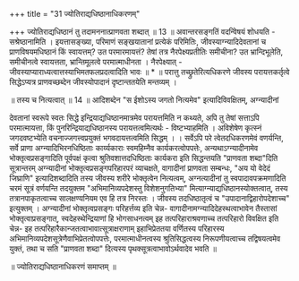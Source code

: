 +++
title = "31 ज्योतिराद्यधिष्ठानाधिकरणम्"

+++
ज्योतिराद्यधिष्ठानं तु तदामननात्प्राणवता शब्दात् ॥ 13 ॥ अवान्तरसङ्गतिं वदन्विेषयं शोधयति - सश्रेष्ठानामिति । इयत्तासङ्ख्या, परिमाणं सङ्खयातानां प्रत्येकं परिमितिः, जीवस्याग्न्यादिदेवतानां च प्राणविषयमधिष्ठानं किं स्वायत्तम्? उत परमारमायत्तं? तेषां तत्र नैरपेक्ष्यप्रतीतिः समीचीना? उत भ्रान्दिभूलेति, समीचीनत्वे स्वायत्तता, भ्रान्तिमूलत्वे परमात्माधीनता । नैरपेक्ष्यात् - जीवस्याप्याराध्यत्वात्तस्याभिमतफलप्रदत्वादिति भावः ॥ * ॥ परात्तु तच्छ्रुतेरित्यधिकरणे जीवस्य परायत्तकर्तृत्वे सिद्धेऽप्यत्र प्राणवच्छब्देन जीवस्योपादानं दृष्टान्ततयेति मन्तव्यम् ।

॥ तस्य च नित्यत्वात् ॥ 14 ॥ आदिशब्देन "स ईशोऽस्य जगतो नित्यमेव" इत्यादिविवक्षितम्, अग्न्यादीनां

देवतानां स्वरूपे स्वतः सिद्धे इन्द्रियाद्यधिष्ठानमात्रमेव परायत्तमिति न कथ्यते, अपि तु तेषां सत्ताऽपि परमात्मायत्ता, किं पुनरिन्द्रियाद्यधिष्ठानस्य परायत्तत्वमित्यर्थः - विष्टभ्याहमिति । अविशेषेण कृत्स्नं जगदवष्टभ्येति वचनाज्जगत्त्वप्रयुक्तं भगवदायत्तत्वमिति सिद्धम् । । सर्वेऽपि परे त्वेतदधिकरणमेवं वणर्यन्ति, सर्वे प्राणा अग्न्यादिभिरनधिष्ठिताः कार्य्यकाराः स्वमहिम्नैव कार्यकरत्वोपपत्तेः, अन्यथाऽग्न्यादीनामेव भोक्तृत्वप्रसङ्गादिति पूर्वपक्षं कृत्वा श्रुतिवशात्तदधिष्ठिताः कार्यकरा इति सिद्धन्तयति "प्राणवता शब्दा"दिति सूत्रान्तरम् अग्न्यादीनां भोक्तृत्वप्रसङ्गपरिहारपरं व्याचक्षते, वागादीनां प्राणवता सम्बन्धः, "अय यो वेदेदं जिघ्राणि" इत्यादिशब्दादिति तस्य जीवस्य शरीरे भोक्तृत्वेन नित्यत्वम्, अग्नत्यादीनां तु स्वपादावपक्रमणादिति चरमं सूत्रं वर्णयन्ति तदयुक्तम "अभिमानिव्यपदेशस्तु विशेशनुगतिभ्या" मित्याग्न्याद्यधिष्ठानस्योक्तत्वात्, तस्य तत्रानपाकृतत्वाच्च सालक्षण्यनियम एव हि तत्र निरस्तः । जीवस्य तदधिष्ठातृत्वं च "उपादानाद्विहारोपदेशाच्च" इत्युक्तम् । अग्न्यादीनां भोक्तृत्वप्रसङ्गः परिहर्त्तव्य इति चेन्न- वागादीनामग्न्यादिदेहस्थत्वाभावेन तैस्तासां भोक्तृत्वाप्रसङ्गात्, स्वदेहस्थेन्द्रियाणां हि भोगसाधनत्वम् इह तत्परिहाराश्रवणाच्च तत्परिहारो विवक्षित इति चेन्न- इह तत्परिहारैकान्जतत्वाभावात्सूत्राक्षराणाम् इहाभिप्रेततया वर्णितस्य परिहारस्य अभिमानिव्यपदेशसूत्रेणैवाभिप्रेतत्वोपपत्तेः, परमात्माधीनत्वस्य श्रुतिसिद्धत्वस्य निरूपणीयत्वाच्च तद्विषयत्वमेव युक्तं, तथा च सति "प्राणवता शब्दा" दित्यस्य पृथक्सूत्रत्वाभावोऽर्थवादेव भवति ॥

॥ ज्योतिराद्यधिष्ठानाधिकरणं समाप्तम् ॥

